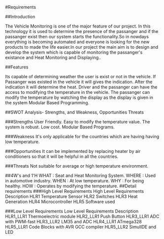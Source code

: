 #Requirements

##Introduction

The Vehicle Monitoring is one of the major feature of our project. In this technology it is used to determine the presence of the passanger and if the passanger exist then our system starts the functionality.So in nowdays everything is becoming automated and everyone is looking for the new products to made the life easier.In our project the main aim is to design and develop the system which is capable of monitoring the passanger's existance and Heat Monitoring and Displaying..

##Features

Its capable of determining weather the user is exist or not in the vehicle.
If Passanger was existed in the vehicle it will gives the indication.
After the indication it will determine the heat.
Driver and the passanger can have the access to modifying the temperature in the vehicle.
The passanger can modify the temperature by watching the display as the display is given in the system
Modular Based Programming.

##SWOT Analysis- Strengths, and Weakness, Opportunities Threats

###Strengths
User Friendly.
Easy to modify the temperature value.
The system is robust.
Low cost.
Modular Based Programs.

###Weakness
It's only applicable for the countries which are having having low temperature.

###Opportunities
It can be implemented by replacing heater by air conditioners so that it will be helpful in all the countries.

###Threats
Not suitable for average or high temperature environment.

##4W's and 1'H
WHAT : Seat and Heat Monitoring System.
WHERE : Used in automotive industry.
WHEN : At low temperature.
WHY : For being healthy.
HOW : Operates by modifying the temperature.
##Detail requirements
###High Level Requirements
High Level Requirements	Description
HLR1	Temperature Sensor
HLR2	Switches
HLR3	Heat Generation
HLR4	Microcontroller
HLR5	Software used

###Low Level Requirements
Low Level Requirements	Description
HLR1_LLR1	Thermoelectric module
HLR2_LLR1	Push Button
HLR3_LLR1	ADC with PWM-fast
HLR3_LLR2	LM35 and ADC
HLR4_LLR1	ATmega328
HLR5_LLR1	Code Blocks with AVR GCC compiler
HLR5_LLR2	SimulIDE and LED